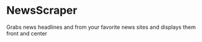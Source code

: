 # NewsScraper
Grabs news headlines  and from your favorite news sites and displays them front and center
